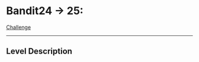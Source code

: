 # Bandit24 -> 25: 

[Challenge](https://overthewire.org/wargames/bandit/bandit25.html)

---

## Level Description



